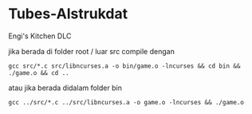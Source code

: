 # Tubes-Alstrukdat
Engi's Kitchen DLC

jika berada di folder root / luar src compile dengan
```
gcc src/*.c src/libncurses.a -o bin/game.o -lncurses && cd bin && ./game.o && cd ..
```
atau jika berada didalam folder bin
```
gcc ../src/*.c ../src/libncurses.a -o game.o -lncurses && ./game.o
```
